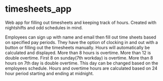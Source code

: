 # timesheets_app
Web app for filling out timesheets and keeping track of hours. Created with nightshifts and odd schedules in mind. 

Employees can sign up with name and email then fill out time sheets based on specified pay periods. 
They have the option of clocking in and out with a button or filling out the timesheets manually. 
Hours will automatically be calculated and displayed. 
More than 8 hours is overtime. More than 12 is double overtime. First 8 on sunday(7th workday) is overtime. 
More than 8 hours on 7th day is double overtime. This day can be changed based on the employees schedule. 
Hours and overtime hours are calculated based on 24 hour period starting and ending at midnight. 
